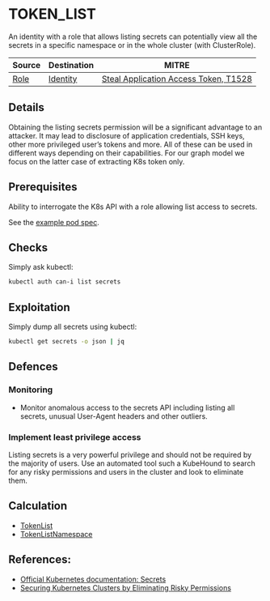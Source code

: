 # TOKEN_LIST

An identity with a role that allows listing secrets can potentially view all the secrets in a specific namespace or in the whole cluster (with ClusterRole).

| Source                                    | Destination                           | MITRE                            |
| ----------------------------------------- | ------------------------------------- |----------------------------------|
| [Role](../vertices/ROLE.md) | [Identity](../vertices/IDENTITY.md) | [Steal Application Access Token, T1528](https://attack.mitre.org/techniques/T1528/) |

## Details

Obtaining the listing secrets permission will be a significant advantage to an attacker. It may lead to disclosure of application credentials, SSH keys, other more privileged user’s tokens and more.  All of these can be used in different ways depending on their capabilities. For our graph model we focus on the latter case of extracting K8s token only.

## Prerequisites

Ability to interrogate the K8s API with a role allowing list access to secrets.

See the [example pod spec](../../test/setup/test-cluster/attacks/TOKEN_LIST.yaml).

## Checks

Simply ask kubectl:

```bash
kubectl auth can-i list secrets
```

## Exploitation

Simply dump all secrets using kubectl:

```bash
kubectl get secrets -o json | jq
``` 

## Defences

### Monitoring

+ Monitor anomalous access to the secrets API including listing all secrets, unusual User-Agent headers and other outliers.

### Implement least privilege access

Listing secrets is a very powerful privilege and should not be required by the majority of users. Use an automated tool such a KubeHound to search for any risky permissions and users in the cluster and look to eliminate them.

## Calculation

+ [TokenList](../../pkg/kubehound/graph/edge/token_list.go)
+ [TokenListNamespace](../../pkg/kubehound/graph/edge/token_list_namespace.go)

## References:

+ [Official Kubernetes documentation: Secrets](https://kubernetes.io/docs/concepts/configuration/secret/#working-with-secrets)
+ [Securing Kubernetes Clusters by Eliminating Risky Permissions](https://www.cyberark.com/resources/threat-research-blog/securing-kubernetes-clusters-by-eliminating-risky-permissions)
